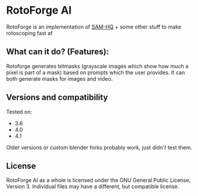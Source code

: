 # RotoForge AI

RotoForge is an implementation of [SAM-HQ](https://github.com/SysCV/sam-hq/tree/main/segment_anything) + some other stuff to make rotoscoping fast af

## What can it do? (Features):

Rotoforge generates bitmasks (grayscale images which show how much a pixel is part of a mask) based on prompts which the user provides. It can both generate masks for images and video.



## Versions and compatibility

Tested on:

* 3.6
* 4.0
* 4.1

Older versions or custom blender forks probably work, just didn't test them.

## License

RotoForge AI as a whole is licensed under the GNU General Public License, Version 3. 
Individual files may have a different, but compatible license.